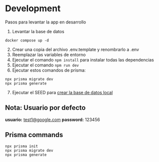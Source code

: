 # Development

Pasos para levantar la app en desarrollo

1. Levantar la base de datos

```docker
docker compose up -d
```

2. Crear una copia del archivo .env.template y renombrarlo a .env
3. Reemplazar las variables de entorno
4. Ejecutar el comando ```npm install``` para instalar todas las dependencias
5. Ejecutar el comando ```npm run dev```
6. Ejecutar estos comandos de prisma:

```prisma
npx prisma migrate dev
npx prisma generate
```

7. Ejecutar el SEED para [crear la base de datos local](localhost:3000/api/seed)

## Nota: Usuario por defecto

__usuario:__  <test1@google.com>
__password:__ 123456

## Prisma commands

```prisma
npx prisma init
npx prisma migrate dev
npx prisma generate
```
